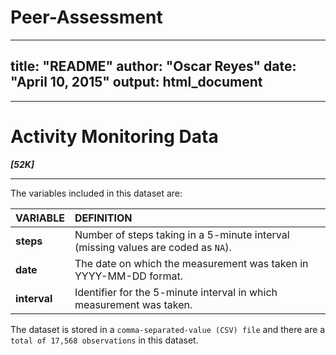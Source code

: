 # Peer-Assessment

---
title: "README"
author: "Oscar Reyes"
date: "April 10, 2015"
output: html_document
---
***
Activity Monitoring Data
=======================
***[52K]***
***     

The variables included in this dataset are:

| VARIABLE        | DEFINITION                                                                        |
| :-------------  | :-------------------------------------------------------------------------------  |
|**steps**        | Number of steps taking in a 5-minute interval (missing values are coded as `NA`). |
|**date**         | The date on which the measurement was taken in YYYY-MM-DD format.                 |
|**interval**     | Identifier for the 5-minute interval in which measurement was taken.              |


The dataset is stored in a `comma-separated-value (CSV) file` and there are a `total of 17,568 observations` in this dataset.
